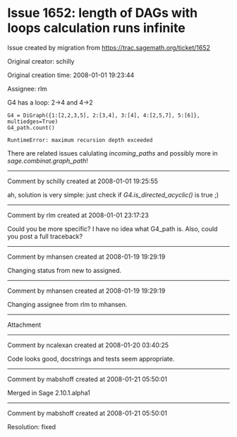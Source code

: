 # Issue 1652: length of DAGs with loops calculation runs infinite

Issue created by migration from https://trac.sagemath.org/ticket/1652

Original creator: schilly

Original creation time: 2008-01-01 19:23:44

Assignee: rlm

G4 has a loop: 2->4 and 4->2



```
G4 = DiGraph({1:[2,2,3,5], 2:[3,4], 3:[4], 4:[2,5,7], 5:[6]}, multiedges=True)
G4_path.count()

RuntimeError: maximum recursion depth exceeded
```



There are related issues calulating _incoming_paths_ and possibly more in _sage.combinat.graph_path_!


---

Comment by schilly created at 2008-01-01 19:25:55

ah, solution is very simple: just check if *G4.is_directed_acyclic()* is true ;)


---

Comment by rlm created at 2008-01-01 23:17:23

Could you be more specific? I have no idea what G4_path is. Also, could you post a full traceback?


---

Comment by mhansen created at 2008-01-19 19:29:19

Changing status from new to assigned.


---

Comment by mhansen created at 2008-01-19 19:29:19

Changing assignee from rlm to mhansen.


---

Attachment


---

Comment by ncalexan created at 2008-01-20 03:40:25

Code looks good, docstrings and tests seem appropriate.


---

Comment by mabshoff created at 2008-01-21 05:50:01

Merged in Sage 2.10.1.alpha1


---

Comment by mabshoff created at 2008-01-21 05:50:01

Resolution: fixed
